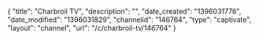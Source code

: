 {
    "title": "Charbroil TV",
    "description": "",
    "date_created": "1396031776",
    "date_modified": "1396031829",
    "channelid": "146764",
    "type": "captivate",
    "layout": "channel",
    "url": "\/c\/charbroil-tv\/146764"
}